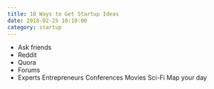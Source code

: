 ```yaml
---
title: 10 Ways to Get Startup Ideas
date: 2018-02-25 10:10:00
category: startup
---
```


- Ask friends
- Reddit
- Quora
- Forums
- Experts
Entrepreneurs
Conferences
Movies
Sci-Fi
Map your day
